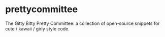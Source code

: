 prettycommittee
===============

The Gitty Bitty Pretty Committee: a collection of open-source snippets for cute / kawaii / girly style code.
